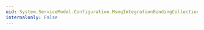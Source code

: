 ```yaml
---
uid: System.ServiceModel.Configuration.MsmqIntegrationBindingCollectionElement.#ctor
internalonly: False
---
```

